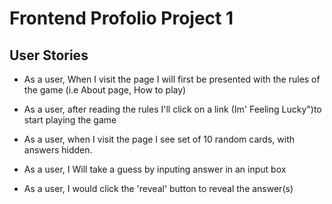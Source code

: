 # Frontend Profolio Project 1

## User Stories

- As a user, When I visit the page I will first be presented with the rules of the game (i.e About page, How to play)

* As a user, after reading the rules I'll click on a link (Im' Feeling Lucky")to start playing the game

- As a user, when I visit the page I see set of 10 random cards, with answers hidden.

* As a user, I Will take a guess by inputing answer in an input box

* As a user, I would click the 'reveal' button to reveal the answer(s)

